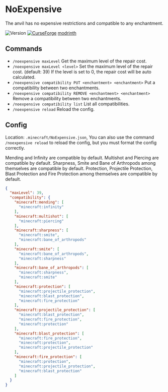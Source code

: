 # NoExpensive

The anvil has no expensive restrictions and compatible to any enchantment.

![Version](https://img.shields.io/github/v/tag/Enaium-FabricMC/NoExpensive?label=version&style=flat-square) [![CurseForge](http://cf.way2muchnoise.eu/title/387108.svg)](https://www.curseforge.com/minecraft/mc-mods/noexpensive) [modrinth](https://modrinth.com/mod/noexpensive)

## Commands

- `/noexpensive maxLevel` Get the maximum level of the repair cost.
- `/noexpensive maxLevel <level>` Set the maximum level of the repair cost. (default: 39) If the level is set to 0, the
  repair cost will be auto calculated.
- `/noexpensive compatibility PUT <enchantment> <enchantment>` Put a compatibility between two enchantments.
- `/noexpensive compatibility REMOVE <enchantment> <enchantment>` Remove a compatibility between two enchantments.
- `/noexpensive compatibility list` List all compatibilities.
- `/noexpensive reload` Reload the config.

## Config

Location: `.minecraft/NoExpensive.json`, You can also use the command `/noexpensive reload` to reload the config, but
you must format the config correctly.

Mending and Infinity are compatible by default.
Multishot and Piercing are compatible by default.
Sharpness, Smite and Bane of Arthropods among themselves are compatible by default.
Protection, Projectile Protection, Blast Protection and Fire Protection among themselves are compatible by default.

```json
{
  "maxLevel": 39,
  "compatibility": {
    "minecraft:mending": [
      "minecraft:infinity"
    ],
    "minecraft:multishot": [
      "minecraft:piercing"
    ],
    "minecraft:sharpness": [
      "minecraft:smite",
      "minecraft:bane_of_arthropods"
    ],
    "minecraft:smite": [
      "minecraft:bane_of_arthropods",
      "minecraft:sharpness"
    ],
    "minecraft:bane_of_arthropods": [
      "minecraft:sharpness",
      "minecraft:smite"
    ],
    "minecraft:protection": [
      "minecraft:projectile_protection",
      "minecraft:blast_protection",
      "minecraft:fire_protection"
    ],
    "minecraft:projectile_protection": [
      "minecraft:blast_protection",
      "minecraft:fire_protection",
      "minecraft:protection"
    ],
    "minecraft:blast_protection": [
      "minecraft:fire_protection",
      "minecraft:protection",
      "minecraft:projectile_protection"
    ],
    "minecraft:fire_protection": [
      "minecraft:protection",
      "minecraft:projectile_protection",
      "minecraft:blast_protection"
    ]
  }
}
```